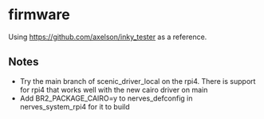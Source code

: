 # firmware

Using https://github.com/axelson/inky_tester as a reference.

## Notes

- Try the main branch of scenic_driver_local on the rpi4. There is support for rpi4 that works well with the new cairo driver on main
- Add BR2_PACKAGE_CAIRO=y to nerves_defconfig in nerves_system_rpi4 for it to build
